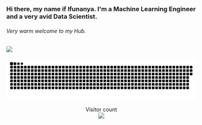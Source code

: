 ### Hi there, my name if Ifunanya. I'm a Machine Learning Engineer and a very avid Data Scientist.
###### Very warm welcome to my Hub.
![](https://media.tenor.com/Oj6i7LwJdlMAAAAM/youre-welcome.gif)

<a href=#><img src="contributions.svg"></a>
<p align="center"> 
  Visitor count<br>
  <img src="https://profile-counter.glitch.me/ifunanyaScript/count.svg" />
</p>

